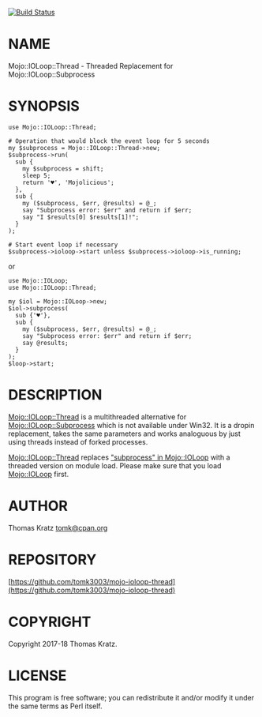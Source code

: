 [![Build Status](https://img.shields.io/appveyor/ci/tomk3003/mojo-ioloop-thread/master.svg)](https://ci.appveyor.com/project/tomk3003/mojo-ioloop-thread/branch/master)
# NAME

Mojo::IOLoop::Thread - Threaded Replacement for Mojo::IOLoop::Subprocess

# SYNOPSIS

    use Mojo::IOLoop::Thread;

    # Operation that would block the event loop for 5 seconds
    my $subprocess = Mojo::IOLoop::Thread->new;
    $subprocess->run(
      sub {
        my $subprocess = shift;
        sleep 5;
        return '♥', 'Mojolicious';
      },
      sub {
        my ($subprocess, $err, @results) = @_;
        say "Subprocess error: $err" and return if $err;
        say "I $results[0] $results[1]!";
      }
    );

    # Start event loop if necessary
    $subprocess->ioloop->start unless $subprocess->ioloop->is_running;

or

    use Mojo::IOLoop;
    use Mojo::IOLoop::Thread;

    my $iol = Mojo::IOLoop->new;
    $iol->subprocess(
      sub {'♥'},
      sub {
        my ($subprocess, $err, @results) = @_;
        say "Subprocess error: $err" and return if $err;
        say @results;
      }
    );
    $loop->start;

# DESCRIPTION

[Mojo::IOLoop::Thread](https://metacpan.org/pod/Mojo::IOLoop::Thread) is a multithreaded alternative for
[Mojo::IOLoop::Subprocess](https://metacpan.org/pod/Mojo::IOLoop::Subprocess) which is not available under Win32.
It is a dropin replacement, takes the same parameters and works
analoguous by just using threads instead of forked processes.

[Mojo::IOLoop::Thread](https://metacpan.org/pod/Mojo::IOLoop::Thread) replaces ["subprocess" in Mojo::IOLoop](https://metacpan.org/pod/Mojo::IOLoop#subprocess) with a threaded
version on module load. Please make sure that you load [Mojo::IOLoop](https://metacpan.org/pod/Mojo::IOLoop) first.

# AUTHOR

Thomas Kratz <tomk@cpan.org>

# REPOSITORY

[https://github.com/tomk3003/mojo-ioloop-thread](https://github.com/tomk3003/mojo-ioloop-thread)

# COPYRIGHT

Copyright 2017-18 Thomas Kratz.

# LICENSE

This program is free software; you can redistribute
it and/or modify it under the same terms as Perl itself.
